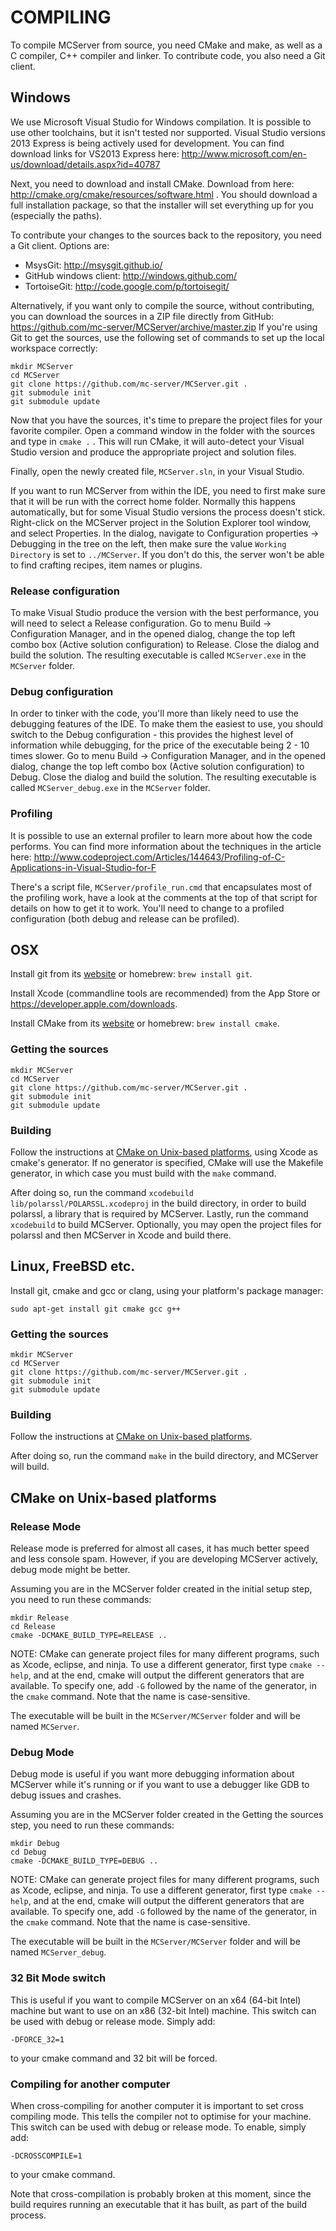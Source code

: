 # COMPILING #

To compile MCServer from source, you need CMake and make, as well as a C compiler, C++ compiler and linker. To contribute code, you also need a Git client.

## Windows ##

We use Microsoft Visual Studio for Windows compilation. It is possible to use other toolchains, but it isn't tested nor supported. Visual Studio versions 2013 Express is being actively used for development.
You can find download links for VS2013 Express here: http://www.microsoft.com/en-us/download/details.aspx?id=40787

Next, you need to download and install CMake. Download from here: http://cmake.org/cmake/resources/software.html . You should download a full installation package, so that the installer will set everything up for you (especially the paths).

To contribute your changes to the sources back to the repository, you need a Git client. Options are:
- MsysGit: http://msysgit.github.io/
- GitHub windows client: http://windows.github.com/
- TortoiseGit: http://code.google.com/p/tortoisegit/

Alternatively, if you want only to compile the source, without contributing, you can download the sources in a ZIP file directly from GitHub: https://github.com/mc-server/MCServer/archive/master.zip
If you're using Git to get the sources, use the following set of commands to set up the local workspace correctly:
```
mkdir MCServer
cd MCServer
git clone https://github.com/mc-server/MCServer.git .
git submodule init
git submodule update
```

Now that you have the sources, it's time to prepare the project files for your favorite compiler. Open a command window in the folder with the sources and type in `cmake .` . This will run CMake, it will auto-detect your Visual Studio version and produce the appropriate project and solution files.

Finally, open the newly created file, `MCServer.sln`, in your Visual Studio.

If you want to run MCServer from within the IDE, you need to first make sure that it will be run with the correct home folder. Normally this happens automatically, but for some Visual Studio versions the process doesn't stick. Right-click on the MCServer project in the Solution Explorer tool window, and select Properties. In the dialog, navigate to Configuration properties -> Debugging in the tree on the left, then make sure the value `Working Directory` is set to `../MCServer`. If you don't do this, the server won't be able to find crafting recipes, item names or plugins.

### Release configuration ###

To make Visual Studio produce the version with the best performance, you will need to select a Release configuration. Go to menu Build -> Configuration Manager, and in the opened dialog, change the top left combo box (Active solution configuration) to Release. Close the dialog and build the solution. The resulting executable is called `MCServer.exe` in the `MCServer` folder.

### Debug configuration ###

In order to tinker with the code, you'll more than likely need to use the debugging features of the IDE. To make them the easiest to use, you should switch to the Debug configuration - this provides the highest level of information while debugging, for the price of the executable being 2 - 10 times slower. Go to menu Build -> Configuration Manager, and in the opened dialog, change the top left combo box (Active solution configuration) to Debug. Close the dialog and build the solution. The resulting executable is called `MCServer_debug.exe` in the `MCServer` folder.

### Profiling ###

It is possible to use an external profiler to learn more about how the code performs. You can find more information about the techniques in the article here: http://www.codeproject.com/Articles/144643/Profiling-of-C-Applications-in-Visual-Studio-for-F

There's a script file, `MCServer/profile_run.cmd` that encapsulates most of the profiling work, have a look at the comments at the top of that script for details on how to get it to work. You'll need to change to a profiled configuration (both debug and release can be profiled).

## OSX ##
Install git from its [website](http://git-scm.com) or homebrew: `brew install git`.

Install Xcode (commandline tools are recommended) from the App Store or https://developer.apple.com/downloads.

Install CMake from its [website](http://cmake.org) or homebrew: `brew install cmake`.

### Getting the sources ###
```
mkdir MCServer
cd MCServer
git clone https://github.com/mc-server/MCServer.git .
git submodule init
git submodule update
```

### Building ###

Follow the instructions at [CMake on Unix-based platforms](#cmake-on-unix-based-platforms), using Xcode as cmake's generator. If no generator is specified, CMake will use the Makefile generator, in which case you must build with the `make` command.

After doing so, run the command `xcodebuild lib/polarssl/POLARSSL.xcodeproj` in the build directory, in order to build polarssl, a library that is required by MCServer. Lastly, run the command `xcodebuild` to build MCServer. Optionally, you may open the project files for polarssl and then MCServer in Xcode and build there.


## Linux, FreeBSD etc. ##

Install git, cmake and gcc or clang, using your platform's package manager:
```
sudo apt-get install git cmake gcc g++
```

### Getting the sources ###
```
mkdir MCServer
cd MCServer
git clone https://github.com/mc-server/MCServer.git .
git submodule init
git submodule update
```

### Building ###

Follow the instructions at [CMake on Unix-based platforms](#cmake-on-unix-based-platforms).

After doing so, run the command `make` in the build directory, and MCServer will build. 

## CMake on Unix-based platforms ###

### Release Mode ###

Release mode is preferred for almost all cases, it has much better speed and less console spam. However, if you are developing MCServer actively, debug mode might be better.

Assuming you are in the MCServer folder created in the initial setup step, you need to run these commands:
```
mkdir Release
cd Release
cmake -DCMAKE_BUILD_TYPE=RELEASE ..
```
NOTE: CMake can generate project files for many different programs, such as Xcode, eclipse, and ninja. To use a different generator, first type `cmake --help`, and at the end, cmake will output the different generators that are available. To specify one, add `-G` followed by the name of the generator, in the `cmake` command. Note that the name is case-sensitive. 

The executable will be built in the `MCServer/MCServer` folder and will be named `MCServer`.

### Debug Mode ###

Debug mode is useful if you want more debugging information about MCServer while it's running or if you want to use a debugger like GDB to debug issues and crashes.

Assuming you are in the MCServer folder created in the Getting the sources step, you need to run these commands:
```
mkdir Debug
cd Debug
cmake -DCMAKE_BUILD_TYPE=DEBUG ..
```
NOTE: CMake can generate project files for many different programs, such as Xcode, eclipse, and ninja. To use a different generator, first type `cmake --help`, and at the end, cmake will output the different generators that are available. To specify one, add `-G` followed by the name of the generator, in the `cmake` command. Note that the name is case-sensitive. 

The executable will be built in the `MCServer/MCServer` folder and will be named `MCServer_debug`.
    
### 32 Bit Mode switch ###

This is useful if you want to compile MCServer on an x64 (64-bit Intel) machine but want to use on an x86 (32-bit Intel) machine. This switch can be used with debug or release mode. Simply add:

    -DFORCE_32=1
    
to your cmake command and 32 bit will be forced.

### Compiling for another computer ###


When cross-compiling for another computer it is important to set cross compiling mode. This tells the compiler not to optimise for your machine. This switch can be used with debug or release mode. To enable, simply add:

    -DCROSSCOMPILE=1

to your cmake command.

Note that cross-compilation is probably broken at this moment, since the build requires running an executable that it has built, as part of the build process.
